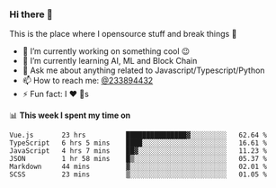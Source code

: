 ### Hi there 👋

<!--
**a233894432/a233894432** is a ✨ _special_ ✨ repository because its `README.md` (this file) appears on your GitHub profile.

Here are some ideas to get you started:

- 🔭 I’m currently working on ...
- 🌱 I’m currently learning ...
- 👯 I’m looking to collaborate on ...
- 🤔 I’m looking for help with ...
- 💬 Ask me about ...
- 📫 How to reach me: ...
- 😄 Pronouns: ...
- ⚡ Fun fact: ...
-->
 
 
This is the place where I opensource stuff and break things :rofl:

- 🔭 I’m currently working on something cool :wink:
- 🌱 I’m currently learning AI, ML and Block Chain
- 💬 Ask me about anything related to Javascript/Typescript/Python
- 📫 How to reach me: [@233894432](https://twitter.com/233894432)
- ⚡ Fun fact: I :heart: :dog:s

📊 **This week I spent my time on**
<!--START_SECTION:waka-->

```text
Vue.js       23 hrs          ███████████████▓░░░░░░░░░   62.64 %
TypeScript   6 hrs 5 mins    ████░░░░░░░░░░░░░░░░░░░░░   16.61 %
JavaScript   4 hrs 7 mins    ██▓░░░░░░░░░░░░░░░░░░░░░░   11.23 %
JSON         1 hr 58 mins    █▒░░░░░░░░░░░░░░░░░░░░░░░   05.37 %
Markdown     44 mins         ▓░░░░░░░░░░░░░░░░░░░░░░░░   02.01 %
SCSS         23 mins         ▒░░░░░░░░░░░░░░░░░░░░░░░░   01.05 %
```

<!--END_SECTION:waka-->
